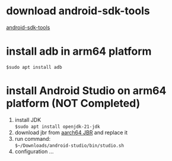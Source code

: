 # download android-sdk-tools
[android-sdk-tools](https://github.com/lzhiyong/android-sdk-tools/releases)

# install adb in arm64 platform
`$sudo apt install adb`

# install Android Studio on arm64 platform (NOT Completed)
1. install JDK <br>
`$sudo apt install openjdk-21-jdk`
2. download jbr from [aarch64 JBR](https://github.com/JetBrains/JetBrainsRuntime) and replace it <br>
3. run command: <br>
`$~/Downloads/android-studio/bin/studio.sh`
4. configuration ...

